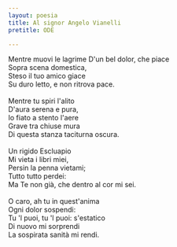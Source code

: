 ```yaml
---
layout: poesia
title: Al signor Angelo Vianelli
pretitle: ODE

---
```


Mentre muovi le lagrime
D'un bel dolor, che piace\
Sopra scena domestica,\
Steso il tuo amico giace\
Su duro letto, e non ritrova pace.\
\
Mentre tu spiri l'alito\
D'aura serena e pura,\
Io fiato a stento l'aere\
Grave tra chiuse mura\
Di questa stanza taciturna oscura.\
\
Un rigido Escluapio\
Mi vieta i libri miei,\
Persin la penna vietami;\
Tutto tutto perdei:\
Ma Te non già, che dentro al cor mi sei.\
\
O caro, ah tu in quest'anima\
Ogni dolor sospendi:\
Tu 'l puoi, tu 'l puoi: s'estatico\
Di nuovo mi sorprendi\
La sospirata sanità mi rendi.